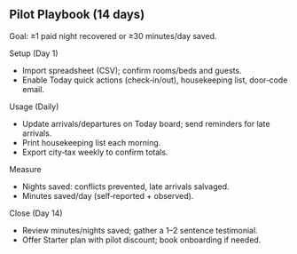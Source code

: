 ## Pilot Playbook (14 days)

Goal: ≥1 paid night recovered or ≥30 minutes/day saved.

Setup (Day 1)
- Import spreadsheet (CSV); confirm rooms/beds and guests.
- Enable Today quick actions (check‑in/out), housekeeping list, door‑code email.

Usage (Daily)
- Update arrivals/departures on Today board; send reminders for late arrivals.
- Print housekeeping list each morning.
- Export city‑tax weekly to confirm totals.

Measure
- Nights saved: conflicts prevented, late arrivals salvaged.
- Minutes saved/day (self‑reported + observed).

Close (Day 14)
- Review minutes/nights saved; gather a 1–2 sentence testimonial.
- Offer Starter plan with pilot discount; book onboarding if needed.

